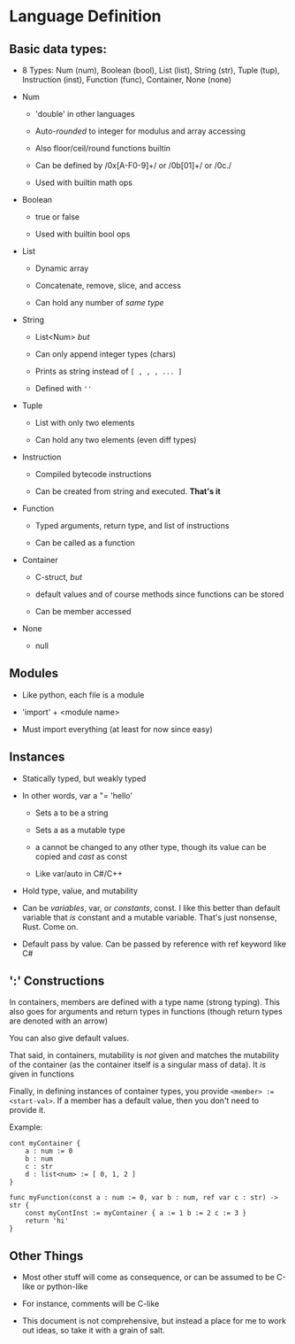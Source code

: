 # Language Definition

## Basic data types:

 - 8 Types: Num (num), Boolean (bool), List (list), String (str), Tuple (tup), Instruction (inst), Function (func), Container, None (none)

 - Num

   * 'double' in other languages

   * Auto-*rounded* to integer for modulus and array accessing

   * Also floor/ceil/round functions builtin

   * Can be defined by /0x[A-F0-9]+/ or /0b[01]+/ or /0c./

   * Used with builtin math ops

 - Boolean
   
   * true or false

   * Used with builtin bool ops

 - List

   * Dynamic array

   * Concatenate, remove, slice, and access

   * Can hold any number of *same type*

 - String

   * List\<Num\> *but*

   * Can only append integer types (chars)

   * Prints as string instead of `[ , , , ... ]`

   * Defined with `''`

 - Tuple

   * List with only two elements

   * Can hold any two elements (even diff types)

 - Instruction
   
   * Compiled bytecode instructions

   * Can be created from string and executed. __That's it__

 - Function

   * Typed arguments, return type, and list of instructions

   * Can be called as a function

 - Container

   * C-struct, *but*

   * default values and of course methods since functions can be stored

   * Can be member accessed

- None
  
  * null

## Modules

 - Like python, each file is a module

 - 'import' + \<module name\>

 - Must import everything (at least for now since easy)

## Instances

 - Statically typed, but weakly typed

 - In other words, var a "= 'hello'

   * Sets a to be a string

   * Sets a as a mutable type

   * a cannot be changed to any other type, though its value can be copied and *cast* as const

   * Like var/auto in C#/C++

 - Hold type, value, and mutability

 - Can be *variables*, var, or *constants*, const. I like this better than default variable that *is* constant and a mutable variable. That's just nonsense, Rust. Come on.

 - Default pass by value. Can be passed by reference with ref keyword like C#

## ':' <type> Constructions

In containers, members are defined with a type name (strong typing). This also goes for arguments and return types in functions (though return types are denoted with an arrow)

You can also give default values.

That said, in containers, mutability is *not* given and matches the mutability of the container (as the container itself is a singular mass of data). It *is* given in functions

Finally, in defining instances of container types, you provide  `<member> := <start-val>`. If a member has a default value, then you don't need to provide it.

Example:

```
cont myContainer {
    a : num := 0
    b : num
    c : str
    d : list<num> := [ 0, 1, 2 ]
}

func myFunction(const a : num := 0, var b : num, ref var c : str) -> str {
    const myContInst := myContainer { a := 1 b := 2 c := 3 }
    return 'hi'
}
```

## Other Things

 - Most other stuff will come as consequence, or can be assumed to be C-like or python-like

 - For instance, comments will be C-like

 - This document is not comprehensive, but instead a place for me to work out ideas, so take it with a grain of salt.
